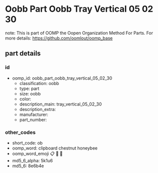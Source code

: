 # Oobb Part Oobb Tray Vertical 05 02 30  

note: This is part of OOMP the Oopen Organization Method For Parts. For more details: https://github.com/oomlout/oomp_base

##  part details





### id
* oomp_id: oobb_part_oobb_tray_vertical_05_02_30
  * classification: oobb
  * type: part
  * size: oobb
  * color: 
  * description_main: tray_vertical_05_02_30
  * description_extra: 
  * manufacturer: 
  * part_number: 

### other_codes
* short_code: ob
* oomp_word: clipboard chestnut honeybee
* oomp_word_emoji :clipboard: :chestnut: :honeybee:
* md5_6_alpha: 5k1u6
* md5_6: 8e6b4e